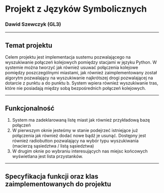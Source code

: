 # Projekt z Języków Symbolicznych

### Dawid Szewczyk (GL3)

___

## Temat projektu

Celem projektu jest implementacja sustemu pozwalającego na wyszukiwanie połączeń kolejowych pomiędzy stacjami w języku Python. 
W systemie można tworzyć jak również usuwać połączenia kolejowe pomiędzy poszczególnymi miastami, jak również zaimplementowany 
został algorytm pozwalający na wyszukiwanie najkrótszej drogi pozwalającej na dotarcie z punktu a do punktu b. System wpiera 
również wyszukiwanie tras, które nie posiadają między sobą bezpośrednich połączeń kolejowych.
___
## Funkcjonalność

1. System ma zadeklarowaną listę miast jak również przykładową bazę połączeń
2. W pierwszym oknie jesteśmy w stanie podejrzeć istniejące już 
połączenia jak również dodać nowe bądź je usunąć. Dostępny jest 
również radiobutton pozwalający na wybór typu wyszukiwania (macierzą sąsiedztwa / listą sąsiedztwa)
3. W drugim oknie po wybraniu interesujących nas miejsc końcowych wyświetlana jest lista przystanków.

___

## Specyfikacja funkcji oraz klas zaimplementowanych do projektu
